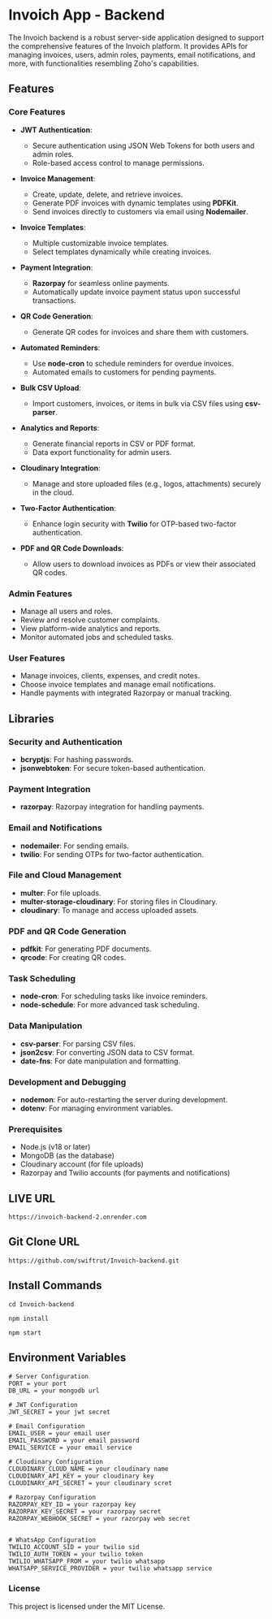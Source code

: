 # Invoich App - Backend

The Invoich backend is a robust server-side application designed to support the comprehensive features of the Invoich platform. It provides APIs for managing invoices, users, admin roles, payments, email notifications, and more, with functionalities resembling Zoho's capabilities.

## Features

### Core Features
- **JWT Authentication**: 
  - Secure authentication using JSON Web Tokens for both users and admin roles.
  - Role-based access control to manage permissions.

- **Invoice Management**:
  - Create, update, delete, and retrieve invoices.
  - Generate PDF invoices with dynamic templates using **PDFKit**.
  - Send invoices directly to customers via email using **Nodemailer**.

- **Invoice Templates**:
  - Multiple customizable invoice templates.
  - Select templates dynamically while creating invoices.

- **Payment Integration**:
  - **Razorpay** for seamless online payments.
  - Automatically update invoice payment status upon successful transactions.

- **QR Code Generation**:
  - Generate QR codes for invoices and share them with customers.

- **Automated Reminders**:
  - Use **node-cron** to schedule reminders for overdue invoices.
  - Automated emails to customers for pending payments.

- **Bulk CSV Upload**:
  - Import customers, invoices, or items in bulk via CSV files using **csv-parser**.

- **Analytics and Reports**:
  - Generate financial reports in CSV or PDF format.
  - Data export functionality for admin users.

- **Cloudinary Integration**:
  - Manage and store uploaded files (e.g., logos, attachments) securely in the cloud.

- **Two-Factor Authentication**:
  - Enhance login security with **Twilio** for OTP-based two-factor authentication.

- **PDF and QR Code Downloads**:
  - Allow users to download invoices as PDFs or view their associated QR codes.

### Admin Features
- Manage all users and roles.
- Review and resolve customer complaints.
- View platform-wide analytics and reports.
- Monitor automated jobs and scheduled tasks.

### User Features
- Manage invoices, clients, expenses, and credit notes.
- Choose invoice templates and manage email notifications.
- Handle payments with integrated Razorpay or manual tracking.


## Libraries 

### Security and Authentication
- **bcryptjs**: For hashing passwords.
- **jsonwebtoken**: For secure token-based authentication.

### Payment Integration
- **razorpay**: Razorpay integration for handling payments.

### Email and Notifications
- **nodemailer**: For sending emails.
- **twilio**: For sending OTPs for two-factor authentication.

### File and Cloud Management
- **multer**: For file uploads.
- **multer-storage-cloudinary**: For storing files in Cloudinary.
- **cloudinary**: To manage and access uploaded assets.

### PDF and QR Code Generation
- **pdfkit**: For generating PDF documents.
- **qrcode**: For creating QR codes.

### Task Scheduling
- **node-cron**: For scheduling tasks like invoice reminders.
- **node-schedule**: For more advanced task scheduling.

### Data Manipulation
- **csv-parser**: For parsing CSV files.
- **json2csv**: For converting JSON data to CSV format.
- **date-fns**: For date manipulation and formatting.

### Development and Debugging
- **nodemon**: For auto-restarting the server during development.
- **dotenv**: For managing environment variables.

### Prerequisites
- Node.js (v18 or later)
- MongoDB (as the database)
- Cloudinary account (for file uploads)
- Razorpay and Twilio accounts (for payments and notifications)

## LIVE URL
```
https://invoich-backend-2.onrender.com
```



## Git Clone URL

```
https://github.com/swiftrut/Invoich-backend.git
```


## Install Commands
```
cd Invoich-backend
```

```
npm install
```

```
npm start

```

## Environment Variables
```
# Server Configuration
PORT = your port
DB_URL = your mongodb url

# JWT Configuration
JWT_SECRET = your jwt secret

# Email Configuration
EMAIL_USER = your email user
EMAIL_PASSWORD = your email password
EMAIL_SERVICE = your email service

# Cloudinary Configuration
CLOUDINARY_CLOUD_NAME = your cloudinary name
CLOUDINARY_API_KEY = your cloudinary key
CLOUDINARY_API_SECRET = your cloudinary scret

# Razorpay Configuration
RAZORPAY_KEY_ID = your razorpay key
RAZORPAY_KEY_SECRET = your razorpay secret
RAZORPAY_WEBHOOK_SECRET = your razorpay web secret


# WhatsApp Configuration
TWILIO_ACCOUNT_SID = your twilio sid
TWILIO_AUTH_TOKEN = your twilio token
TWILIO_WHATSAPP_FROM = your twilio whatsapp
WHATSAPP_SERVICE_PROVIDER = your twilio whatsapp service

```


### License

This project is licensed under the MIT License.
